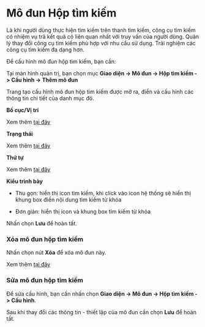 # Mô đun Hộp tìm kiếm

Là khi người dùng thực hiện tìm kiếm trên thanh tìm kiếm, công cụ tìm kiếm có nhiệm vụ trả kết quả có liên quan nhất với truy vấn của người dùng. Quản lý thay đổi công cụ tìm kiếm phù hợp với nhu cầu sử dụng. Trải nghiệm các công cụ tìm kiếm đa dạng hơn.

Để cấu hình mô đun hộp tìm kiếm, bạn cần:

Tại màn hình quản trị, bạn chọn mục **Giao diện -> Mô đun -> Hộp tìm kiếm -> Cấu hình -> Thêm mô đun**

Trang tạo cấu hình mô đun hộp tìm kiếm được mở ra, điền và cấu hình các thông tin chi tiết của danh mục đó.

**Bố cục/Vị trí**

Xem thêm [tại đây](https://pisale.osd.vn/docs/common/logic#b%E1%BB%91-c%E1%BB%A5c-v%C3%A0-v%E1%BB%8B-tr%C3%AD)

**Trạng thái**

Xem thêm [tại đây](https://pisale.osd.vn/docs/common/logic#tr%E1%BA%A1ng-th%C3%A1i)

**Thứ tự**

Xem thêm [tại đây](https://pisale.osd.vn/docs/common/logic#th%E1%BB%A9-t%E1%BB%B1-s%E1%BA%AFp-x%E1%BA%BFp-l%C3%A0-s%E1%BB%91-ch%E1%BB%89-%C4%91%E1%BB%8Bnh)

**Kiểu trình bày**

- Thu gọn: hiển thị icon tìm kiếm, khi click vào icon hệ thống sẽ hiển thị khung box điền nội dung tìm kiếm từ khóa

- Đơn giản: hiển thị icon và khung box tìm kiếm từ khóa

Nhấn chọn **Lưu** để hoàn tất.

### Xóa mô đun hộp tìm kiếm

Nhấn chọn nút **Xóa** để xóa mô đun này.

Xem thêm [tại đây](https://pisale.osd.vn/docs/common/logic#x%C3%B3a-c%C3%A1c-m%E1%BB%A5c-c%C3%A1c-th%C3%A0nh-ph%E1%BA%A7n-th%C3%B4ng-tin)

### Sửa mô đun hộp tìm kiếm

Để sửa cấu hình, bạn cần nhấn chọn **Giao diện -> Mô đun -> Hộp tìm kiếm -> Cấu hình**.

Sau khi thay đổi các thông tin - thiết lập của mô đun cần chọn **Lưu** để hoàn tất.

